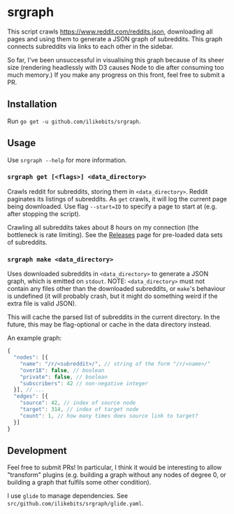 # srgraph

This script crawls https://www.reddit.com/reddits.json, downloading all pages
and using them to generate a JSON graph of subreddits. This graph connects
subreddits via links to each other in the sidebar.

So far, I've been unsuccessful in visualising this graph because of its sheer
size (rendering headlessly with D3 causes Node to die after consuming too much
memory.) If you make any progress on this front, feel free to submit a PR.

## Installation
Run `go get -u github.com/ilikebits/srgraph`.

## Usage
Use `srgraph --help` for more information.

### `srgraph get [<flags>] <data_directory>`
Crawls reddit for subreddits, storing them in `<data_directory>`. Reddit
paginates its listings of subreddits. As `get` crawls, it will log the current
page being downloaded. Use flag `--start=ID` to specify a page to start at (e.g.
after stopping the script).

Crawling all subreddits takes about 8 hours on my connection (the bottleneck is
rate limiting). See the
[Releases](https://github.com/ilikebits/srgraph/releases) page for pre-loaded
data sets of subreddits.

### `srgraph make <data_directory>`
Uses downloaded subreddits in `<data_directory>` to generate a JSON graph, which
is emitted on `stdout`. NOTE: `<data_directory>` must not contain any files
other than the downloaded subreddits, or `make`'s behaviour is undefined (it
will probably crash, but it might do something weird if the extra file is valid
JSON).

This will cache the parsed list of subreddits in the current directory. In the
future, this may be flag-optional or cache in the data directory instead.

An example graph:
```javascript
{
  "nodes": [{
    "name": "/r/<subreddit>/", // string of the form "/r/<name>/"
    "over18": false, // boolean
    "private": false, // boolean
    "subscribers": 42 // non-negative integer
  }], // ...
  "edges": [{
    "source": 42, // index of source node
    "target": 314, // index of target node
    "count": 1, // how many times does source link to target?
  }]
}
```

## Development
Feel free to submit PRs! In particular, I think it would be interesting to allow
"transform" plugins (e.g. building a graph without any nodes of degree 0, or
building a graph that fulfils some other condition).

I use `glide` to manage dependencies. See
`src/github.com/ilikebits/srgraph/glide.yaml`.
